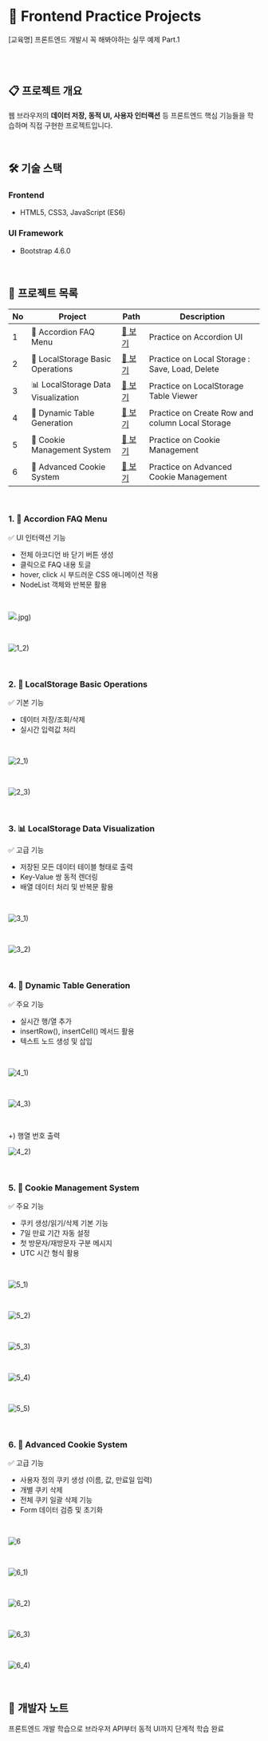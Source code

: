 🚀 Frontend Practice Projects
================================
[교육명] 프론트엔드 개발시 꼭 해봐야하는 실무 예제 Part.1

<br><br>

## 📋 프로젝트 개요
웹 브라우저의 **데이터 저장, 동적 UI, 사용자 인터랙션** 등 프론트엔드 핵심 기능들을 학습하며 직접 구현한 프로젝트입니다.

<br>

## 🛠 기술 스택

### Frontend
- HTML5, CSS3, JavaScript (ES6)

### UI Framework
- Bootstrap 4.6.0

<br>

## 🎯 프로젝트 목록
| No | Project | Path | Description |
|------|--------------------|-----------|------|
| 1 | 🎵 Accordion FAQ Menu | [🔗 보기](./1-accordion-FAQ-menu) | Practice on Accordion UI |
| 2 | 💾 LocalStorage Basic Operations | [🔗 보기](./2-localStorage-basic-operations) | Practice on Local Storage : Save, Load, Delete |
| 3 | 📊 LocalStorage Data Visualization | [🔗 보기](./3-localStorage-viewer) | Practice on LocalStorage Table Viewer |
| 4 | 🔧 Dynamic Table Generation | [🔗 보기](./4-localStorage-addRowColumn) | Practice on Create Row and column Local Storage |
| 5 | 🍪 Cookie Management System | [🔗 보기](./5-cookieControl) | Practice on Cookie Management |
| 6 | 🍪 Advanced Cookie System | [🔗 보기](./6-cookieControl-delete-all) | Practice on Advanced Cookie Management |

<br>

### 1. 🎵 Accordion FAQ Menu

✅ UI 인터랙션 기능

- 전체 아코디언 바 닫기 버튼 생성
- 클릭으로 FAQ 내용 토글
- hover, click 시 부드러운 CSS 애니메이션 적용
- NodeList 객체와 반복문 활용

<br>

![](./images/1_1).jpg)

<br>

![1_2)](https://github.com/user-attachments/assets/0814de76-8b69-453f-9144-49fd6af68705)

<br>

### 2. 💾 LocalStorage Basic Operations

✅ 기본 기능

- 데이터 저장/조회/삭제
- 실시간 입력값 처리

<br>

![2_1)](https://github.com/user-attachments/assets/49979f26-ad0f-41aa-a713-ba30c4161598)

<br>

![2_3)](https://github.com/user-attachments/assets/0416e26f-f88b-427b-9a6b-2536bad674a2)


<br>

### 3. 📊 LocalStorage Data Visualization

✅ 고급 기능

- 저장된 모든 데이터 테이블 형태로 출력
- Key-Value 쌍 동적 렌더링
- 배열 데이터 처리 및 반복문 활용

<br>

![3_1)](https://github.com/user-attachments/assets/3cb870e9-ca4e-490c-93d8-dad197e17405)

<br>

![3_2)](https://github.com/user-attachments/assets/93b9687a-9a0d-4da7-b753-fa13fb1f061b)

<br>

### 4. 🔧 Dynamic Table Generation

✅ 주요 기능

- 실시간 행/열 추가
- insertRow(), insertCell() 메서드 활용
- 텍스트 노드 생성 및 삽입

<br>

![4_1)](https://github.com/user-attachments/assets/a8571edf-fe46-43cc-96d4-60fa5e617e0a)

<br>

![4_3)](https://github.com/user-attachments/assets/7cddff16-460c-41a7-9306-bef9abbbc05a)

<br>

+) 행열 번호 출력

![4_2)](https://github.com/user-attachments/assets/8b320109-7d92-4432-91cd-3ef013565f2f)

<br>

### 5. 🍪 Cookie Management System

✅ 주요 기능

* 쿠키 생성/읽기/삭제 기본 기능
* 7일 만료 기간 자동 설정
* 첫 방문자/재방문자 구분 메시지
* UTC 시간 형식 활용

<br>

![5_1)](https://github.com/user-attachments/assets/5a33dcef-deba-4e19-be17-17349f02fa2c)

<br>

![5_2)](https://github.com/user-attachments/assets/a98d6991-4d73-4b35-aab9-a1ecd83121d0)

<br>

![5_3)](https://github.com/user-attachments/assets/6313bc78-06d1-4cbf-925c-a5f4ee969e38)

<br>

![5_4)](https://github.com/user-attachments/assets/652ce1b4-bf9c-4d35-90dd-f72ac17e8998)

<br>

![5_5)](https://github.com/user-attachments/assets/09da9376-b4ee-479f-9953-2c5cd38ee528)

<br>

### 6. 🍪 Advanced Cookie System

✅ 고급 기능

- 사용자 정의 쿠키 생성 (이름, 값, 만료일 입력)
- 개별 쿠키 삭제
- 전체 쿠키 일괄 삭제 기능
- Form 데이터 검증 및 초기화

<br>

![6](https://github.com/user-attachments/assets/b9196b88-0ba8-4d34-bfed-204c634de781)

<br>

![6_1)](https://github.com/user-attachments/assets/f8c774c9-b6df-45b6-a9f4-97c429d7597f)

<br>

![6_2)](https://github.com/user-attachments/assets/c3fbe968-e6cc-4b8f-8f1a-55e2755e3092)

<br>

![6_3)](https://github.com/user-attachments/assets/4dda5cbb-a892-4145-ba90-183257f82376)

<br>

![6_4)](https://github.com/user-attachments/assets/e35b4301-2ff7-4568-82f5-4cd9d4daaaf4)

<br>

## 👤 개발자 노트
프론트엔드 개발 학습으로 브라우저 API부터 동적 UI까지 단계적 학습 완료


